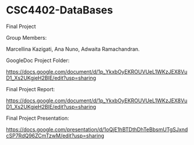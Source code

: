 # CSC4402-DataBases
Final Project

Group Members:

Marcellina Kazigati,
Ana Nuno,
Adwaita Ramachandran.

GoogleDoc Project Folder:

https://docs.google.com/document/d/1p_YkxbOyEKROUVUeL1WKzJEX8VuD1_Xs2UKgjeH2BIE/edit?usp=sharing

Final Project Report:

https://docs.google.com/document/d/1p_YkxbOyEKROUVUeL1WKzJEX8VuD1_Xs2UKgjeH2BIE/edit?usp=sharing

Final Project Presentation:

https://docs.google.com/presentation/d/1oQjE1hBTDthDhTeBbsmUTgSJxndcSP7RdQ96ZCmTzwM/edit?usp=sharing
